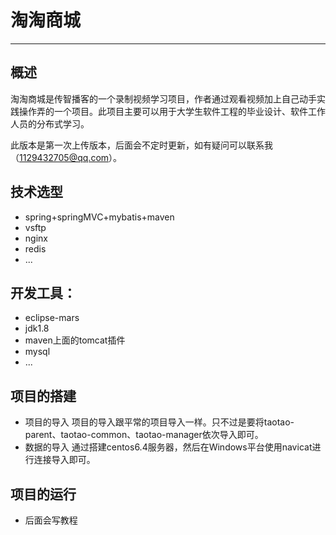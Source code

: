 
# 淘淘商城
***
## 概述
淘淘商城是传智播客的一个录制视频学习项目，作者通过观看视频加上自己动手实践操作弄的一个项目。此项目主要可以用于大学生软件工程的毕业设计、软件工作人员的分布式学习。

此版本是第一次上传版本，后面会不定时更新，如有疑问可以联系我（1129432705@qq.com）。

## 技术选型
* spring+springMVC+mybatis+maven
* vsftp
* nginx
* redis
* ...

## 开发工具：
* eclipse-mars
* jdk1.8
* maven上面的tomcat插件
* mysql
* ...

## 项目的搭建
* 项目的导入
	项目的导入跟平常的项目导入一样。只不过是要将taotao-parent、taotao-common、taotao-manager依次导入即可。
* 数据的导入
	通过搭建centos6.4服务器，然后在Windows平台使用navicat进行连接导入即可。

## 项目的运行
* 后面会写教程









